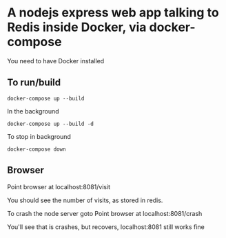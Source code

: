# A nodejs express web app talking to Redis inside Docker, via docker-compose 

You need to have Docker installed

## To run/build

`docker-compose up --build`

In the background

`docker-compose up --build -d`

To stop in background

`docker-compose down`  

## Browser

Point browser at localhost:8081/visit

You should see the number of visits, as stored in redis.

To crash the node server goto Point browser at localhost:8081/crash

You'll see that is crashes, but recovers, localhost:8081 still works fine

 